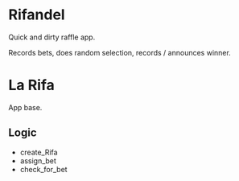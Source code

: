# Rifandel

Quick and dirty raffle app.

Records bets, does random selection, records / announces winner.

# La Rifa
App base.

## Logic

* create_Rifa
* assign_bet
* check_for_bet